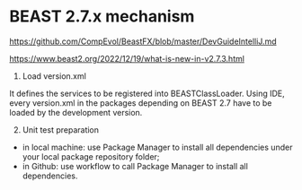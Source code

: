 # BEAST 2.7.x mechanism 

https://github.com/CompEvol/BeastFX/blob/master/DevGuideIntelliJ.md

https://www.beast2.org/2022/12/19/what-is-new-in-v2.7.3.html

1. Load version.xml

It defines the services to be registered into BEASTClassLoader.
Using IDE, every version.xml in the packages depending on BEAST 2.7 
have to be loaded by the development version.

2. Unit test preparation

- in local machine: use Package Manager to install all dependencies under your local package repository folder;
- in Github: use workflow to call Package Manager to install all dependencies.
